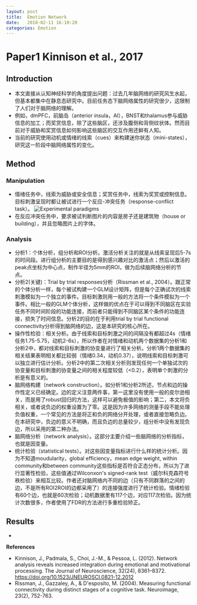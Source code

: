 ```yaml
---
layout: post
title:  Emotion Network
date:   2018-02-11 16:10:20
categories: Emotion
---
```

# Paper1 Kinnison et al., 2017

## Introduction

* 本文直接从认知神经科学的角度提出问题：过去几年脑网络的研究风生水起，但基本都集中在静息态研究中。目前任务态下脑网络属性的研究很少，这限制了人们对于脑网络的理解。
* 例如，dmPFC，前脑岛（anterior insula，AI），BNST和thalamus参与威胁信息的加工；而奖赏信息，除了这些脑区，还涉及腹侧和背侧纹状体。然而目前对于威胁和奖赏信息如何影响这些脑区的交互作用还鲜有人知。
* 当前的研究使用动机或情绪的线索（cues）来构建迷你状态（mini-states），研究这一阶段中脑网络属性的变化。

## Method
### Manipulation
* 情绪任务中，线索为威胁或安全信息；奖赏任务中，线索为奖赏或控制信息。目标刺激呈现时都让被试进行一个反应-冲突任务（response-conflict task）。
  ![Experimental paradigms](http://p24kfvgv3.bkt.clouddn.com/18-2-11/89516320.jpg)
* 在反应冲突任务中，要求被试判断图片的内容是房子还是建筑物（house or building），并且忽略图片上的字体。

### Analysis
* 分析1：个体分析，组分析和ROI分析。激活分析关注的就是从线索呈现后5-7s的时间段。进行组分析的主要目的是得到感兴趣对比的激活点；然后以激活的peak点坐标为中心点，制作半径为5mm的ROI，做为后续脑网络分析的节点。
* 分析2(关键)：Trial by trial responses分析（Rissman et al., 2004）。跟正常的个体分析一样，每个被试构建一个GLM设计矩阵，但是每个正确试次的线索刺激模拟为一个独立的事件。目标刺激则用一般的方法将一个条件模拟为一个事件。相比一般的GLM个体分析，这样做的优点在于可以得到不同脑区在实验任务不同时间阶段的功能连接，而前者只能得到不同脑区某个条件的功能连接，损失了时间信息。分析2的目的在于利用trial by trial functional connectivity分析得到脑网络的边，这是本研究的核心所在。
* 操作性检验：相关分析。由于线索和目标刺激之间的间隔没有都超过4s（情绪任务1.75-5.75，动机2-6s），所以作者在对情绪和动机两个数据集的分析1和分析2中，都对线索和目标刺激的协变量进行了相关分析。分析1两个数据集的相关结果表明相关都比较弱（情绪0.34，动机0.37），说明线索和目标刺激可以独立进行估计分析。分析2中的第二次相关分析则发现任何一个单独试次的协变量和目标刺激的协变量之间的相关程度较低（<0.2），表明单个刺激的分析是有意义的。
* 脑网络构建（network construction）。如分析1和分析2所述，节点和边的操作性定义已经确定。边的定义注意两件事，第一这里没有使用一般的皮尔逊相关，而是用了robust回归的方法，这样可以避免极值的影响；第二，本文将负相关，或者说负边的权重设置为了零。这是因为许多网络的测量手段不能处理负值权重，一个常见的方法是将正和负的网络分开处理，或者直接忽略负边。在本研究中，负边的意义不明确，而且负边的总量较少，组分析中没有发现负边，所以采用的第二种办法。
* 脑网络分析（network analysis）。这部分主要介绍一些脑网络的分析指标，也就是因变量。
* 统计检验（statistical tests）。对这些因变量指标进行什么样的统计分析。因为不知道moudularity，global efficiency，mean edge weight, within community和between community这些指标是否符合正态分布，所以为了进行显著性检验，这些值通过Wilconxon's signed-rank test（威尔科克森符号秩检验）来相互比较。作者还对脑网络内不同的边（只有不同群落的之间的边，不是所有ROI2ROI的边都采用了）的连接强度进行了统计检验。情绪检验有60个边，也就是60次检验；动机数据里有117个边，对应117次检验。因为统计次数很多，作者使用了FDR的方法进行多重检验矫正。

## Results
* 

**References**
* Kinnison, J., Padmala, S., Choi, J.-M., & Pessoa, L. (2012). Network analysis reveals increased integration during emotional and motivational processing. The Journal of Neuroscience, 32(24), 8361–8372. https://doi.org/10.1523/JNEUROSCI.0821-12.2012
* Rissman, J., Gazzaley, A., & D'esposito, M. (2004). Measuring functional connectivity during distinct stages of a cognitive task. Neuroimage, 23(2), 752-763.
